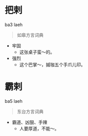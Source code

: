 # 把剌
ba3 laeh
> 如皋方言词典
- 牢固
  - 这张桌子蛮～的。
- 强烈
  - 这个巴掌～，摵咖五个手爪儿印。

# 霸剌
ba5 laeh
> 东台方言词典
- 霸道、凶狠、手辣
  - 人要厚道，不能～。

